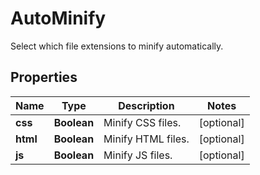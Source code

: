 

# AutoMinify

Select which file extensions to minify automatically.

## Properties

| Name | Type | Description | Notes |
|------------ | ------------- | ------------- | -------------|
|**css** | **Boolean** | Minify CSS files. |  [optional] |
|**html** | **Boolean** | Minify HTML files. |  [optional] |
|**js** | **Boolean** | Minify JS files. |  [optional] |



